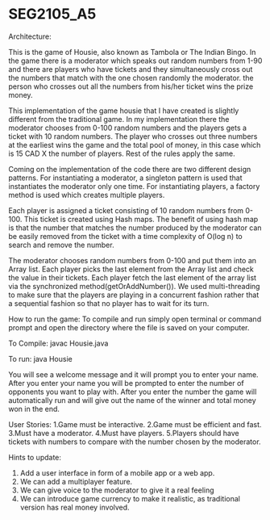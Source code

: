 # SEG2105_A5


Architecture: 

This is the game of Housie, also known as Tambola or The Indian Bingo. In the game there is a moderator which speaks out random numbers from 1-90 and there are players who have tickets and they simultaneously cross out the numbers that match with the one chosen randomly the moderator. the person who crosses out all the numbers from his/her ticket wins the prize money.

This implementation of the game housie that I have created is slightly different from the traditional game. In my implementation there the moderator chooses from 0-100 random numbers and the players gets a ticket with 10 random numbers. The player who crosses out three numbers at the earliest wins the game and the total pool of money, in this case which is 15 CAD X the number of players. Rest of the rules apply the same.

Coming on the implementation of the code there are two different design patterns. For instantiating a moderator, a singleton pattern is used that instantiates the moderator only one time. For instantiating players, a factory method is used which creates multiple players.

Each player is assigned a ticket consisting of 10 random numbers from 0-100. This ticket is created using Hash maps. The benefit of using hash map is that the number that matches the number produced by the moderator can be easily removed from the ticket with a time complexity of O(log n) to search and remove the number.

The moderator chooses random numbers from 0-100 and put them into an Array list. Each player picks the last element from the Array list and check the value in their tickets. Each player fetch the last element of the array list via the synchronized method(getOrAddNumber()). We used multi-threading to make sure that the players are playing in a concurrent fashion rather that a sequential fashion so that no player has to wait for its turn.


How to run the game:
To compile and run simply open terminal or command prompt and open the directory where the file is saved on your computer.

To Compile: 
javac Housie.java

To run: 
java Housie

You will see a welcome message and it will prompt you to enter your name. After you enter your name you will be prompted to enter the number of opponents you want to play with. After you enter the number the game will automatically run and will give out the name of the winner and total money won in the end.

User Stories:
1.Game must be interactive.
2.Game must be efficient and fast.
3.Must have a moderator.
4.Must have players.
5.Players should have tickets with numbers to compare with the number chosen by the moderator.

Hints to update:
1.	Add a user interface in form of a mobile app or a web app.
2.	We can add a multiplayer feature.
3.	We can give voice to the moderator to give it a real feeling
4.	We can introduce game currency to make it realistic, as traditional version has real money involved.


